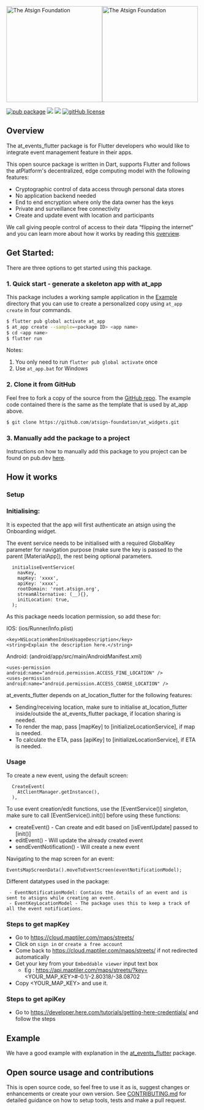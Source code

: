 <a href="https://atsign.com#gh-light-mode-only"><img width=250px src="https://atsign.com/wp-content/uploads/2022/05/atsign-logo-horizontal-color2022.svg#gh-light-mode-only" alt="The Atsign Foundation"></a><a href="https://atsign.com#gh-dark-mode-only"><img width=250px src="https://atsign.com/wp-content/uploads/2023/08/atsign-logo-horizontal-reverse2022-Color.svg#gh-dark-mode-only" alt="The Atsign Foundation"></a>

[![pub package](https://img.shields.io/pub/v/at_events_flutter)](https://pub.dev/packages/at_events_flutter) [![](https://img.shields.io/static/v1?label=Backend&message=atPlatform&color=<COLOR>)](https://atsign.dev) [![](https://img.shields.io/static/v1?label=Publisher&message=Atsign&color=F05E3E)](https://atsign.com) [![gitHub license](https://img.shields.io/badge/license-BSD3-blue.svg)](./LICENSE)

## Overview
The at_events_flutter package is for Flutter developers who would like to integrate event management feature in their apps.

This open source package is written in Dart, supports Flutter and follows the atPlatform's decentralized, edge computing model with the following features: 
- Cryptographic control of data access through personal data stores
- No application backend needed
- End to end encryption where only the data owner has the keys
- Private and surveillance free connectivity
- Create and update event with location and participants

We call giving people control of access to their data “flipping the internet” and you can learn more about how it works by reading this [overview](https://atsign.dev/docs/overview/).

## Get Started:

There are three options to get started using this package.

### 1. Quick start - generate a skeleton app with at_app
This package includes a working sample application in the
[Example](https://github.com/atsign-foundation/at_widgets/tree/trunk/packages/at_events_flutter/example) directory that you can use to create a personalized copy using ```at_app create``` in four commands.

```sh
$ flutter pub global activate at_app 
$ at_app create --sample=<package ID> <app name> 
$ cd <app name>
$ flutter run
```
Notes: 
1. You only need to run ```flutter pub global activate``` once
2. Use ```at_app.bat``` for Windows

### 2. Clone it from GitHub
Feel free to fork a copy of the source from the [GitHub repo](https://github.com/atsign-foundation/at_widgets). The example code contained there is the same as the template that is used by at_app above.

```sh
$ git clone https://github.com/atsign-foundation/at_widgets.git
```

### 3. Manually add the package to a project

Instructions on how to manually add this package to you project can be found on pub.dev [here](https://pub.dev/packages/at_events_flutter/install).

## How it works

### Setup
### Initialising:
It is expected that the app will first authenticate an atsign using the Onboarding widget.

The event service needs to be initialised with a required GlobalKey<NavigatorState> parameter for navigation purpose (make sure the key is passed to the parent [MaterialApp]), the rest being optional parameters.

```
  initialiseEventService(
    navKey,
    mapKey: 'xxxx',
    apiKey: 'xxxx',
    rootDomain: 'root.atsign.org',
    streamAlternative: (__){},
    initLocation: true,
  );
```

As this package needs location permission, so add these for:

IOS: (ios/Runner/Info.plist)

```
<key>NSLocationWhenInUseUsageDescription</key>
<string>Explain the description here.</string>
```

Android: (android/app/src/main/AndroidManifest.xml)

```
<uses-permission android:name="android.permission.ACCESS_FINE_LOCATION" />
<uses-permission android:name="android.permission.ACCESS_COARSE_LOCATION" />
```

at_events_flutter depends on at_location_flutter for the following features:
 - Sending/receiving location, make sure to initialise at_location_flutter inside/outside the at_events_flutter package, if location sharing is needed.
 - To render the map, pass [mapKey] to [initializeLocationService], if map is needed.
 - To calculate the ETA, pass [apiKey] to [initializeLocationService], if ETA is needed.

### Usage
To create a new event, using the default screen:
```
  CreateEvent(
    AtClientManager.getInstance(),
  ),
```

To use event creation/edit functions, use the [EventService()] singleton, make sure to call [EventService().init()] before using these functions:
- createEvent() - Can create and edit based on [isEventUpdate] passed to [init()]
- editEvent() - Will update the already created event
- sendEventNotification() - Will create a new event

Navigating to the map screen for an event:
```
EventsMapScreenData().moveToEventScreen(eventNotificationModel);
```

Different datatypes used in the package:
```
 - EventNotificationModel: Contains the details of an event and is sent to atsigns while creating an event.
 - EventKeyLocationModel - The package uses this to keep a track of all the event notifications.
```

### Steps to get mapKey

  - Go to https://cloud.maptiler.com/maps/streets/
  - Click on `sign in` or `create a free account`
  - Come back to https://cloud.maptiler.com/maps/streets/ if not redirected automatically
  - Get your key from your `Embeddable viewer` input text box 
    - Eg : https://api.maptiler.com/maps/streets/?key=<YOUR_MAP_KEY>#-0.1/-2.80318/-38.08702
  - Copy <YOUR_MAP_KEY> and use it.

### Steps to get apiKey

  - Go to https://developer.here.com/tutorials/getting-here-credentials/ and follow the steps

## Example

We have a good example with explanation in the [at_events_flutter](https://pub.dev/packages/at_events_flutter/example) package.


## Open source usage and contributions
This is  open source code, so feel free to use it as is, suggest changes or enhancements or create your own version. See [CONTRIBUTING.md](https://github.com/atsign-foundation/at_widgets/blob/trunk/CONTRIBUTING.md) for detailed guidance on how to setup tools, tests and make a pull request.


